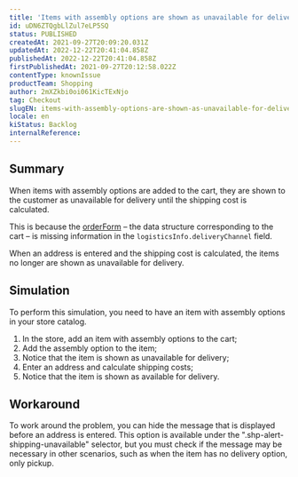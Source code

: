 ```yaml
---
title: 'Items with assembly options are shown as unavailable for delivery'
id: uDN6ZTQgbLlZul7eLP5SQ
status: PUBLISHED
createdAt: 2021-09-27T20:09:20.031Z
updatedAt: 2022-12-22T20:41:04.858Z
publishedAt: 2022-12-22T20:41:04.858Z
firstPublishedAt: 2021-09-27T20:12:58.022Z
contentType: knownIssue
productTeam: Shopping
author: 2mXZkbi0oi061KicTExNjo
tag: Checkout
slugEN: items-with-assembly-options-are-shown-as-unavailable-for-delivery
locale: en
kiStatus: Backlog
internalReference: 
---
```


## Summary

When items with assembly options are added to the cart, they are shown to the customer as unavailable for delivery until the shipping cost is calculated.

This is because the [orderForm](https://developers.vtex.com/vtex-rest-api/reference/checkout-api-overview) – the data structure corresponding to the cart – is missing information in the `logisticsInfo.deliveryChannel` field.

When an address is entered and the shipping cost is calculated, the items no longer are shown as unavailable for delivery.


## Simulation

To perform this simulation, you need to have an item with assembly options in your store catalog.

1. In the store, add an item with assembly options to the cart;
2. Add the assembly option to the item;
3. Notice that the item is shown as unavailable for delivery;
4. Enter an address and calculate shipping costs;
5. Notice that the item is shown as available for delivery.


## Workaround

To work around the problem, you can hide the message that is displayed before an address is entered. This option is available under the ".shp-alert-shipping-unavailable" selector, but you must check if the message may be necessary in other scenarios, such as when the item has no delivery option, only pickup.

